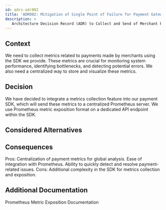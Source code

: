 ```yaml
---
id: adrs-adr002
title: 'ADR002: Mitigation of Single Point of Failure for Payment Gateway'
description: >
   Architecture Decision Record (ADR) to Collect and Send of Merchant Payment Metrics to Prometheus in the SDK
---
```


## Context

We need to collect metrics related to payments made by merchants using the SDK we provide. These metrics are crucial for monitoring system performance, 
identifying bottlenecks, and detecting potential errors. We also need a centralized way to store and visualize these metrics.

## Decision

We have decided to integrate a metrics collection feature into our payment SDK, which will send these metrics to a centralized Prometheus server. 
We  use Prometheus metric exposition format on a dedicated API endpoint within the SDK.

## Considered Alternatives


## Consequences
Pros:
Centralization of payment metrics for global analysis.
Ease of integration with Prometheus.
Ability to quickly detect and resolve payment-related issues.
Cons:
Additional complexity in the SDK for metrics collection and exposition.


## Additional Documentation
Prometheus Metric Exposition Documentation
